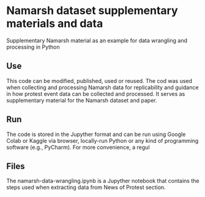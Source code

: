 # Namarsh dataset supplementary materials and data
Supplementary Namarsh material as an example for data wrangling and processing in Python

## Use
This code can be modified, published, used or reused. The cod was used when collecting and processing Namarsh data for replicability and guidance in how protest event data can be collected and processed. It serves as supplementary material for the Namarsh dataset and paper.

## Run
The code is stored in the Jupyther format and can be run using Google Colab or Kaggle via browser, locally-run Python or any kind of programming software (e.g., PyCharm). For more convenience, a regul

## Files
The namarsh-data-wrangling.ipynb is a Jupyther notebook that contains the steps used when extracting data from News of Protest section.
